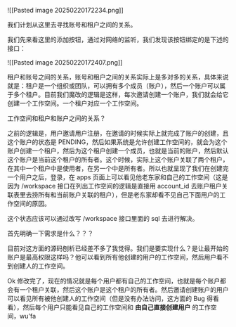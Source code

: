 ![[Pasted image 20250220172234.png]]

我们计划从这里去寻找账号和租户之间的关系。

我们先来看这里的添加按钮，通过对网络的监听，我们发现该按钮绑定的是下述的接口：

![[Pasted image 20250220172407.png]]




租户和账号之间的关系，账号和租户之间的关系实际上是多对多的关系，具体来说就是：租户是一个组织或团队，可以拥有多个成员（账户），然后一个账户可以属于多个租户。目前我们魔改的逻辑是这样，每次邀请创建一个账户，我们就会给它创建一个工作空间。一个租户对应一个工作空间。

工作空间和租户和账户之间的关系？




之前的逻辑是，用户邀请用户注册，在邀请的时候实际上就完成了账户的创建，且这个账户的状态是 PENDING，然后如果系统是允许创建工作空间的，就会为这个账户创建一个租户，然后为这个租户创建一个成员，也就是当前的账户，然后默认这个账户是当前这个租户的所有者。这个时候，实际上这个账户关联了两个租户，在其中一个租户中是使用者，在另一个中是所有者。所以也就呈现了我们在创建完一个用户之后，登录，在 apps 页面上可以看见他老东家和自己的工作空间（这是因为 /workspace 接口在列出工作空间的逻辑是直接用 account_id 去账户租户关联表里去捞所有和当前账户关联的租户），但是老东家却看不见自己下面用户的工作空间的原因。

这个状态应该可以通过改写 /workspace 接口里面的 sql 去进行解决。

首先明确一下需求是什么？？？

目前对这方面的源码刨析已经差不多了我觉得。我们是要实现什么？是让最开始的账户是最高权限这样吗？他可以看到所有他创建的用户的工作空间，然后用户看不到创建人的工作空间。

Ok 修改完了，现在的情况就是每个用户都有自己的工作空间，也就是每个账户都会有一个租户关联，然后这个账户是这个租户的所有者。然后邀请创建账户的用户可以看见所有被他创建人的工作空间（但是没有办法访问，这方面的 Bug 得看看），然后每个用户只能看见自己的工作空间和 **由自己直接创建用户** 的工作空间，wu'fa
